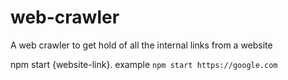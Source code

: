 # web-crawler
A web crawler to get hold of all the internal links from a website

npm start {website-link}. example `npm start https://google.com`
